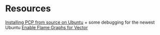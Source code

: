 # Resources

[Installing PCP from source on Ubuntu](https://gist.github.com/sandeepkunkunuru/0a0817f4b6bf4423c5ed) + some debugging for the newest Ubuntu
[Enable Flame Graphs for Vector](http://vectoross.io/docs/cpu-flame-graphs.html)
